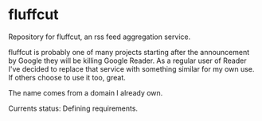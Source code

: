 fluffcut
========

Repository for fluffcut, an rss feed aggregation service.

fluffcut is probably one of many projects starting after the announcement by
Google they will be killing Google Reader. As a regular user of Reader
I've decided to replace that service with something similar for my
own use. If others choose to use it too, great. 

The name comes from a domain I already own.

Currents status: Defining requirements.

